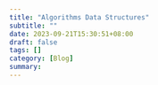 ```yaml
---
title: "Algorithms Data Structures"
subtitle: ""
date: 2023-09-21T15:30:51+08:00
draft: false
tags: []
category: [Blog]
summary: 
---
```

